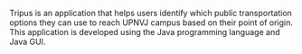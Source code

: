 Tripus is an application that helps users identify which public transportation options they can use to reach UPNVJ campus based on their point of origin. This application is developed using the Java programming language and Java GUI.
